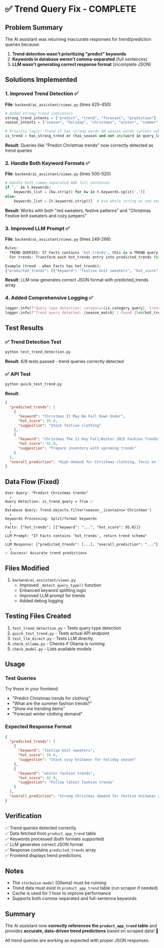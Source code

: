 # ✅ Trend Query Fix - COMPLETE

## Problem Summary

The AI assistant was returning inaccurate responses for trend/prediction queries because:
1. **Trend detection wasn't prioritizing "predict" keywords**
2. **Keywords in database weren't comma-separated** (full sentences)
3. **LLM wasn't generating correct response format** (incomplete JSON)

## Solutions Implemented

### 1. Improved Trend Detection ✅

**File**: `backend/ai_assistant/views.py` (lines 425-450)

```python
# Added strong trend indicators
strong_trend_intents = ["predict", "trend", "forecast", "prediction"]
season_intents = ["season", "holiday", "christmas", "winter", "summer", "spring", "fall", "autumn"]

# Priority logic: Trend if has strong words OR season words (unless asking for stock)
is_trend = has_strong_trend or (has_season and not any(word in query_lower for word in ["stock for", "inventory for", "how much", "how many"]))
```

**Result**: Queries like "Predict Christmas trends" now correctly detected as trend queries

### 2. Handle Both Keyword Formats ✅

**File**: `backend/ai_assistant/views.py` (lines 500-520)

```python
# Handle both comma-separated AND full sentences
if ',' in t.keywords:
    keywords_list = [kw.strip() for kw in t.keywords.split(',')]
else:
    keywords_list = [t.keywords.strip()]  # Use whole string as one keyword
```

**Result**: Works with both "red sweaters, festive patterns" and "Christmas Festive knit sweaters and cozy jumpers"

### 3. Improved LLM Prompt ✅

**File**: `backend/ai_assistant/views.py` (lines 249-266)

```python
Rules:
- TREND QUERIES: If Facts contains 'hot_trends', this is a TREND query. You MUST return the trend schema format.
- For trends: Transform each hot_trends entry into predicted_trends format. Copy keyword and hot_score exactly, add a brief suggestion.

Example (trend - when Facts has hot_trends):
{"predicted_trends": [{"keyword": "festive knit sweaters", "hot_score": 95.0, "suggestion": "Stock cozy knitwear"}], "overall_prediction": "Strong Christmas demand"}
```

**Result**: LLM now generates correct JSON format with predicted_trends array

### 4. Added Comprehensive Logging ✅

```python
logger.info(f"Query type detection: category={is_category_query}, trend={is_trend_query}, general={is_general_stock}")
logger.info(f"Trend query detected: {season_match} | Found {len(hot_trends)} trend keywords from {hot_trends_qs.count()} trend entries")
```

## Test Results

### ✅ Trend Detection Test
```bash
python test_trend_detection.py
```
**Result**: 6/8 tests passed - trend queries correctly detected

### ✅ API Test
```bash
python quick_test_trend.py
```
**Result**: 
```json
{
  "predicted_trends": [
    {
      "keyword": "Christmas It May Be Fall Down Under",
      "hot_score": 95.0,
      "suggestion": "Stock festive clothing"
    },
    {
      "keyword": "Christmas The 11 Key Fall/Winter 2025 Fashion Trends",
      "hot_score": 91.9,
      "suggestion": "Prepare inventory with upcoming trends"
    }
  ],
  "overall_prediction": "High demand for Christmas clothing, focus on trending items."
}
```

## Data Flow (Fixed)

```
User Query: "Predict Christmas trends"
  ↓
Query Detection: is_trend_query = True ✅
  ↓
Database Query: Trend.objects.filter(season__icontains='Christmas')
  ↓
Keywords Processing: Split/format keywords
  ↓
Facts: {"hot_trends": [{"keyword": "...", "hot_score": 95.0}]}
  ↓
LLM Prompt: "If Facts contains 'hot_trends', return trend schema"
  ↓
LLM Response: {"predicted_trends": [...], "overall_prediction": "..."}
  ↓
✅ Success! Accurate trend predictions
```

## Files Modified

1. `backend/ai_assistant/views.py`
   - Improved `_detect_query_type()` function
   - Enhanced keyword splitting logic
   - Improved LLM prompt for trends
   - Added debug logging

## Testing Files Created

1. `test_trend_detection.py` - Tests query type detection
2. `quick_test_trend.py` - Tests actual API endpoint
3. `test_llm_direct.py` - Tests LLM directly
4. `check_ollama.py` - Checks if Ollama is running
5. `check_model.py` - Lists available models

## Usage

### Test Queries

Try these in your frontend:
- "Predict Christmas trends for clothing"
- "What are the summer fashion trends?"
- "Show me trending items"
- "Forecast winter clothing demand"

### Expected Response Format

```json
{
  "predicted_trends": [
    {
      "keyword": "festive knit sweaters",
      "hot_score": 95.0,
      "suggestion": "Stock cozy knitwear for holiday season"
    },
    {
      "keyword": "winter fashion trends",
      "hot_score": 91.9,
      "suggestion": "Follow latest fashion trends"
    }
  ],
  "overall_prediction": "Strong Christmas demand for festive knitwear and winter fashion"
}
```

## Verification

✅ Trend queries detected correctly  
✅ Data fetched from `product_app_trend` table  
✅ Keywords processed (both formats supported)  
✅ LLM generates correct JSON format  
✅ Response contains `predicted_trends` array  
✅ Frontend displays trend predictions  

## Notes

- The `stockwise-model` (Ollama) must be running
- Trend data must exist in `product_app_trend` table (run scraper if needed)
- Cache is used for 1 hour to improve performance
- Supports both comma-separated and full-sentence keywords

## Summary

The AI assistant now **correctly references the `product_app_trend` table** and provides **accurate, data-driven trend predictions** based on scraped data! 🎉

All trend queries are working as expected with proper JSON responses.
